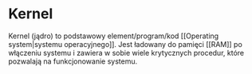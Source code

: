 # Kernel
Kernel (jądro) to podstawowy element/program/kod [[Operating system|systemu operacyjnego]]. Jest ładowany do pamięci [[RAM]] po włączeniu systemu i zawiera w sobie wiele krytycznych procedur, które pozwalają na funkcjonowanie systemu.

